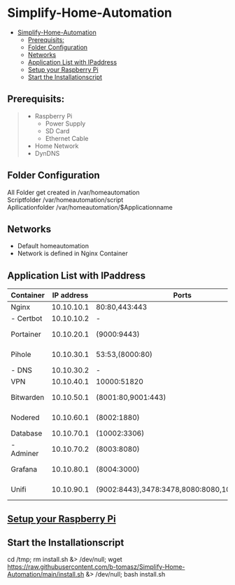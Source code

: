 # Simplify-Home-Automation

- [Simplify-Home-Automation](#simplify-home-automation)
  - [Prerequisits:](#prerequisits)
  - [Folder Configuration](#folder-configuration)
  - [Networks](#networks)
  - [Application List with IPaddress](#application-list-with-ipaddress)
  - [Setup your Raspberry Pi](#setup-your-raspberry-pi)
  - [Start the Installationscript](#start-the-installationscript)

## Prerequisits:
> - Raspberry Pi
>    - Power Supply
>    - SD Card
>    - Ethernet Cable   
> - Home Network
> - DynDNS

## Folder Configuration

All Folder get created in   /var/homeautomation \
Scriptfolder                /var/homeautomation/script \
Apllicationfolder           /var/homeautomation/$Applicationname

## Networks
- Default homeautomation
- Network is defined in Nginx Container

## Application List with IPaddress
| Container | IP address | Ports                                       | Web address                        |
| --------- | ---------- | ------------------------------------------- | ---------------------------------- |
| Nginx     | 10.10.10.1 | 80:80,443:443                               | -                                  |
| - Certbot | 10.10.10.2 | -                                           | -                                  |
| Portainer | 10.10.20.1 | (9000:9443)                                 | portainer.home / portainer.$Domain |
| Pihole    | 10.10.30.1 | 53:53,(8000:80)                             | pihole.home / pihole.$Domain       |
| - DNS     | 10.10.30.2 | -                                           | -                                  |
| VPN       | 10.10.40.1 | 10000:51820                                 | vpn.$Domain                        |
| Bitwarden | 10.10.50.1 | (8001:80,9001:443)                          | bitwarden.home / bitwarden.$Domain |
| Nodered   | 10.10.60.1 | (8002:1880)                                 | nodered.home / nodered.$Domain     |
| Database  | 10.10.70.1 | (10002:3306)                                | -                                  |
| - Adminer | 10.10.70.2 | (8003:8080)                                 | database.home / database.$Domain   |
| Grafana   | 10.10.80.1 | (8004:3000)                                 | grafana.home / grafana.$Domain     |
| Unifi     | 10.10.90.1 | (9002:8443),3478:3478,8080:8080,10001:10001 | unifi.home / unifi.$Domain         |


## [Setup your Raspberry Pi](Documentation/setup.md)

## Start the Installationscript
cd /tmp; rm install.sh &> /dev/null; wget https://raw.githubusercontent.com/b-tomasz/Simplify-Home-Automation/main/install.sh &> /dev/null; bash install.sh
